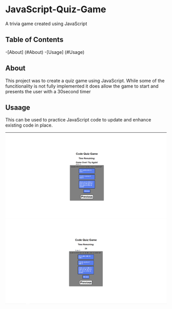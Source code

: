 # JavaScript-Quiz-Game
A trivia game created using JavaScript

## Table of Contents

-[About] (#About)
-[Usage] (#Usage)



## About
This project was to create a quiz game using JavaScript.  While some of the funcitionality is not fully implemented it does allow the game to start and presents the user with a 30second timer


## Usaage 
This can be used to practice JavaScript code to update and enhance existing code in place.  

![Images of the deployed site](/Assets/GameOver.PNG)
![](/Assets/Timer_start.PNG)